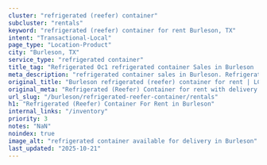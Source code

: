 ```yaml
---
cluster: "refrigerated (reefer) container"
subcluster: "rentals"
keyword: "refrigerated (reefer) container for rent Burleson, TX"
intent: "Transactional-Local"
page_type: "Location-Product"
city: "Burleson, TX"
service_type: "refrigerated container"
title_tag: "Refrigerated Oc1 refrigerated container Sales in Burleson | LC Container"
meta_description: "refrigerated container sales in Burleson. Refrigerated containers with climate control. Fast delivery, competitive pricing. Serving refrigerated reefer container area. Quote ID: 1V9. Call (214) 524-4168 for your free quote today."
original_title: "Burleson refrigerated (reefer) container for rent | LC"
original_meta: "Refrigerated (Reefer) Container for rent with delivery in Burleson, TX. LC Container — local Since 2003. Get pricing today."
url_slug: "/burleson/refrigerated-reefer-container/rentals"
h1: "Refrigerated (Reefer) Container For Rent in Burleson"
internal_links: "/inventory"
priority: 3
notes: "NaN"
noindex: true
image_alt: "refrigerated container available for delivery in Burleson"
last_updated: "2025-10-21"
---
```


<!-- TODO: Add unique city/inventory copy, images, and internal links here. -->
